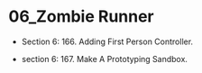 # 06_Zombie Runner
 
* Section 6: 166. Adding First Person Controller.

* section 6: 167. Make A Prototyping Sandbox.
